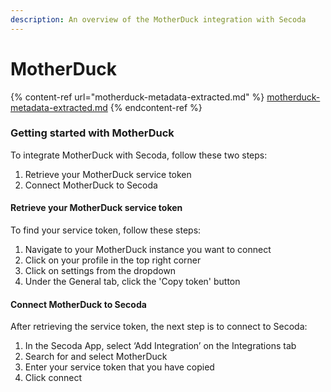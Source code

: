 ```yaml
---
description: An overview of the MotherDuck integration with Secoda
---
```


# MotherDuck

{% content-ref url="motherduck-metadata-extracted.md" %}
[motherduck-metadata-extracted.md](motherduck-metadata-extracted.md)
{% endcontent-ref %}

### Getting started with MotherDuck

To integrate MotherDuck with Secoda, follow these two steps:

1. Retrieve your MotherDuck service token
2. Connect MotherDuck to Secoda

#### Retrieve your MotherDuck service token

To find your service token, follow these steps:

1. Navigate to your MotherDuck instance you want to connect
2. Click on your profile in the top right corner
3. Click on settings from the dropdown
4. Under the General tab, click the 'Copy token' button

#### Connect MotherDuck to Secoda

After retrieving the service token, the next step is to connect to Secoda:

1. In the Secoda App, select ‘Add Integration’ on the Integrations tab
2. Search for and select MotherDuck
3. Enter your service token that you have copied
4. Click connect
